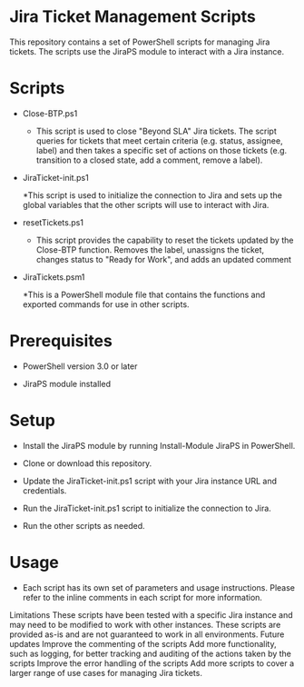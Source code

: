 # Jira Ticket Management Scripts

This repository contains a set of PowerShell scripts for managing Jira tickets. The scripts use the JiraPS module to interact with a Jira instance.

# Scripts

* Close-BTP.ps1

  * This script is used to close "Beyond SLA" Jira tickets. The script queries for tickets that meet certain criteria (e.g. status, assignee, label) and then takes a   specific set of actions on those tickets (e.g. transition to a closed state, add a comment, remove a label).

* JiraTicket-init.ps1

  *This script is used to initialize the connection to Jira and sets up the global variables that the other scripts will use to interact with Jira.

* resetTickets.ps1

  * This script provides the capability to reset the tickets updated by the Close-BTP function. Removes the label, unassigns the ticket, changes status to "Ready for Work", and adds an updated comment

* JiraTickets.psm1

   *This is a PowerShell module file that contains the functions and exported commands for use in other scripts.

# Prerequisites

* PowerShell version 3.0 or later

* JiraPS module installed

# Setup

* Install the JiraPS module by running Install-Module JiraPS in PowerShell.

* Clone or download this repository.

* Update the JiraTicket-init.ps1 script with your Jira instance URL and credentials.

* Run the JiraTicket-init.ps1 script to initialize the connection to Jira.

* Run the other scripts as needed.

# Usage

* Each script has its own set of parameters and usage instructions. Please refer to the inline comments in each script for more information.

Limitations
These scripts have been tested with a specific Jira instance and may need to be modified to work with other instances.
These scripts are provided as-is and are not guaranteed to work in all environments.
Future updates
Improve the commenting of the scripts
Add more functionality, such as logging, for better tracking and auditing of the actions taken by the scripts
Improve the error handling of the scripts
Add more scripts to cover a larger range of use cases for managing Jira tickets.
